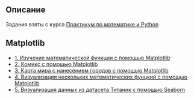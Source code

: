 ## Описание
Задания взяты с курса [Практикум по математике и Python](https://stepik.org/course/3356)

## Matplotlib
* [1. Изучение математической функции с помощью Matplotlib](https://github.com/Daniil-Solo/Machine-learning-HSE-Specialization/blob/main/Data%20collection%20and%20analysis%20in%20Python/Master%20of%20visualization/Matplotlib%20Learning%20the%20function.ipynb)
* [2. Комикс с помощью Matplotlib](https://github.com/Daniil-Solo/Machine-learning-HSE-Specialization/blob/main/Data%20collection%20and%20analysis%20in%20Python/Master%20of%20visualization/Matplotlib%20Comics.ipynb)
* [3. Карта мира с нанесением городов с помощью Matplotlib](https://github.com/Daniil-Solo/Machine-learning-HSE-Specialization/blob/main/Data%20collection%20and%20analysis%20in%20Python/Master%20of%20visualization/Matplotlib%20World%20map.ipynb)
* [4. Визуализация нескольких математических фунцкий с помощью Matplotlib](https://github.com/Daniil-Solo/Machine-learning-HSE-Specialization/blob/main/Data%20collection%20and%20analysis%20in%20Python/Master%20of%20visualization/Matplotlib%20Learning%20the%20group%20of%20some%20function.ipynb)
* [5. Визуализация данных из датасета Титаник с помощью Seaborn]()